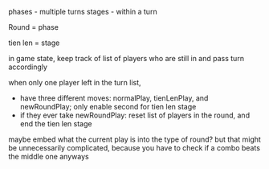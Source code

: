 phases - multiple turns
stages - within a turn

Round = phase

tien len = stage

in game state, keep track of list of players who are still in and pass turn accordingly

when only one player left in the turn list,

- have three different moves: normalPlay, tienLenPlay, and newRoundPlay; only enable second for tien len stage
- if they ever take newRoundPlay: reset list of players in the round, and end the tien len stage

maybe embed what the current play is into the type of round? but that might be unnecessarily complicated, because you have to check if a combo beats the middle one anyways
